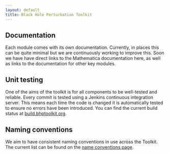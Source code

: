 ```yaml
---
layout: default
title: Black Hole Perturbation Toolkit
---
```



## Documentation

Each module comes with its own documentation. Currently, in places this can be quite minimal but we are continuously working to improve this. Soon we have have direct links to the Mathematica documentation here, as well as links to the documentation for other key modules.

## Unit testing

One of the aims of the toolkit is for all components to be well-tested and reliable. Every commit is tested using a Jenkins continuous integration server. This means each time the code is changed it is automatically tested to ensure no errors have been introduced. You can find the current build status at [build.bhptoolkit.org](http://build.bhptoolkit.org/blue).

## Naming conventions

We aim to have consistent naming conventions in use across the Toolkit. The current list can be found on the [name conventions page](conventions.html).